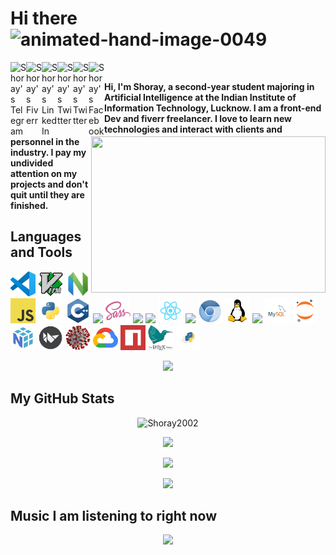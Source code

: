 # Hi there <img src="https://www.animatedimages.org/data/media/81/animated-hand-image-0049.gif" height="35px" border="-5" alt="animated-hand-image-0049"/>
<a href="https://lordshoray.is-a.dev/" >
  <img align="left" alt="Shoray's Telegram" width="25px" src="https://user-images.githubusercontent.com/76423272/159181464-f6a24a81-7b8b-424c-8d18-0712f17ef7bb.png" />
</a>
<a href="https://www.fiverr.com/lordshorya">
  <img align="left" alt="Shoray's Fiverr" width="25px" src="https://cdn.worldvectorlogo.com/logos/fiverr-1.svg" />
</a>
<a href="https://www.linkedin.com/in/shoray-singhal-b73533191/">
  <img align="left" alt="Shoray's LinkedIn" width="25px" src="https://raw.githubusercontent.com/peterthehan/peterthehan/master/assets/linkedin.svg" />
</a> 
<a href="https://t.me/lordshorya">
  <img align="left" alt="Shoray's Twitter" width="25px" src="https://user-images.githubusercontent.com/76423272/159183698-a0acc87e-7d0b-47bf-8d69-936130f9fa6e.png" />
</a>
<a href="https://twitter.com/ShoraySinghal">
  <img align="left" alt="Shoray's Twitter" width="25px" src="https://raw.githubusercontent.com/peterthehan/peterthehan/master/assets/twitter.svg" />
</a>
<a href="https://www.facebook.com/shoray.ssa/">
  <img align="left" alt="Shoray's Facebook" width="25px" src="https://user-images.githubusercontent.com/76423272/159183576-b63d13c3-ddd7-4b66-bae8-de850e54f67b.svg" />
</a>


<br>
<!-- 
<br>
<img align="left" alt="Visitor Badge" width="120px" src="https://visitor-badge.glitch.me/badge?page_id=shoray2002.shoray2002" />
<br> -->

<img align="right" height="250" width="375" alt="" src="https://thumbs.gfycat.com/OblongJaggedBluemorphobutterfly-size_restricted.gif" />
<p ><strong>
Hi, I'm Shoray, a second-year student majoring in Artificial Intelligence at the Indian Institute of Information Technology, Lucknow.
I am a front-end Dev and fiverr freelancer. I love to learn new technologies and interact with clients and personnel in the industry. I pay my undivided attention on my projects and don't quit until they are finished.
  </strong>
</p>



## Languages and Tools
<code><img height="40" src="https://github.com/github/explore/blob/main/topics/visual-studio-code/visual-studio-code.png"></code>
<code><img height="40" src="https://github.com/github/explore/blob/main/topics/vim/vim.png"></code>
<code><img height="40" src="https://github.com/github/explore/blob/main/topics/neovim/neovim.png"></code>
<code><img height="40" src="https://raw.githubusercontent.com/github/explore/80688e429a7d4ef2fca1e82350fe8e3517d3494d/topics/javascript/javascript.png"></code>
<code><img height="40" src="https://raw.githubusercontent.com/github/explore/80688e429a7d4ef2fca1e82350fe8e3517d3494d/topics/python/python.png"></code>
<code><img height="40" src="https://raw.githubusercontent.com/github/explore/80688e429a7d4ef2fca1e82350fe8e3517d3494d/topics/cpp/cpp.png"></code>
<code><img height="40" src="https://e7.pngegg.com/pngimages/465/779/png-clipart-blue-and-white-c-logo-the-c-programming-language-computer-programming-computer-icons-programmer-blue-angle-thumbnail.png"></code>
<code><img height="40" src="https://github.com/github/explore/blob/main/topics/sass/sass.png"></code>
<code><img height="40" src="https://img.stackshare.io/service/5883/preview.png"></code>
<code><img height="40" src="https://user-images.githubusercontent.com/76423272/159183844-37d251d2-a3f7-44bf-9f21-86a7471d00fe.png"></code>
<code><img height="40" src="https://raw.githubusercontent.com/github/explore/80688e429a7d4ef2fca1e82350fe8e3517d3494d/topics/react/react.png"></code>
<code><img height="40" src="https://e7.pngegg.com/pngimages/508/316/png-clipart-flask-by-example-python-web-framework-bottle-bottle-white-black-thumbnail.png"></code>
<code><img height="40" src="https://github.com/github/explore/blob/main/topics/chromium/chromium.png"></code>
<code><img height="40" src="https://github.com/github/explore/blob/main/topics/linux/linux.png"></code>
<code><img height="40" src="https://vitejs.dev/logo.svg"></code>
<code><img height="40" src="https://raw.githubusercontent.com/github/explore/80688e429a7d4ef2fca1e82350fe8e3517d3494d/topics/mysql/mysql.png"></code>
<code><img height="40" src="https://raw.githubusercontent.com/github/explore/80688e429a7d4ef2fca1e82350fe8e3517d3494d/topics/jupyter-notebook/jupyter-notebook.png"></code>
<code><img height="40" src="https://github.com/github/explore/blob/main/topics/numpy/numpy.png"></code>
<code><img height="40" src="https://github.com/github/explore/blob/main/topics/kivy/kivy.png"></code>
<code><img height="40" src="https://github.com/github/explore/blob/main/topics/covid-19/covid-19.png"></code>
<code><img height="40" src="https://github.com/github/explore/blob/main/topics/google-cloud/google-cloud.png"></code>
<code><img height="40" src="https://github.com/github/explore/blob/main/topics/npm/npm.png"></code>
<code><img height="40" src="https://github.com/github/explore/blob/main/topics/latex/latex.png"></code>
<code><img height="40" src="https://github.com/github/explore/blob/main/topics/pip/pip.png"></code>

<p align="center"> <img src="https://github-readme-stats.vercel.app/api/top-langs/?username=shoray2002&show_icons=true&theme=vision-friendly-dark"/></p>

## My GitHub Stats  
<p align="center"> <img src="https://github-readme-stats.vercel.app/api?username=shoray2002&show_icons=true&theme=vision-friendly-dark" alt="Shoray2002" /></p>
<p align="center"> <img src="http://github-readme-streak-stats.herokuapp.com?user=Shoray2002&theme=vision-friendly-dark&hide_border=true"/></p>
<p align="center"> <img src="https://activity-graph.herokuapp.com/graph?username=Shoray2002&theme=react-dark&hide_border=true&area=true"/></p>
<p align="center"> <img src="https://github.com/Shoray2002/Shoray2002/blob/output/github-contribution-grid-snake.svg"/></p>

## Music I am listening to right now
<p align="center"> <img height="500" src="https://spotify-github-profile.vercel.app/api/view?uid=31dranewycvjoroiakauvojjs5iq&cover_image=true&theme=default"/></p>

</p>
